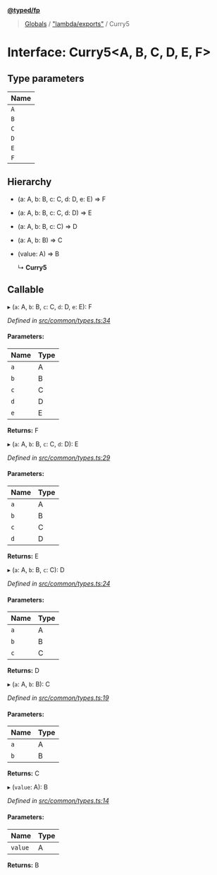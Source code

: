 **[@typed/fp](../README.md)**

> [Globals](../globals.md) / ["lambda/exports"](../modules/_lambda_exports_.md) / Curry5

# Interface: Curry5\<A, B, C, D, E, F>

## Type parameters

Name |
------ |
`A` |
`B` |
`C` |
`D` |
`E` |
`F` |

## Hierarchy

* (a: A, b: B, c: C, d: D, e: E) => F

* (a: A, b: B, c: C, d: D) => E

* (a: A, b: B, c: C) => D

* (a: A, b: B) => C

* (value: A) => B

  ↳ **Curry5**

## Callable

▸ (`a`: A, `b`: B, `c`: C, `d`: D, `e`: E): F

*Defined in [src/common/types.ts:34](https://github.com/TylorS/typed-fp/blob/559f273/src/common/types.ts#L34)*

#### Parameters:

Name | Type |
------ | ------ |
`a` | A |
`b` | B |
`c` | C |
`d` | D |
`e` | E |

**Returns:** F

▸ (`a`: A, `b`: B, `c`: C, `d`: D): E

*Defined in [src/common/types.ts:29](https://github.com/TylorS/typed-fp/blob/559f273/src/common/types.ts#L29)*

#### Parameters:

Name | Type |
------ | ------ |
`a` | A |
`b` | B |
`c` | C |
`d` | D |

**Returns:** E

▸ (`a`: A, `b`: B, `c`: C): D

*Defined in [src/common/types.ts:24](https://github.com/TylorS/typed-fp/blob/559f273/src/common/types.ts#L24)*

#### Parameters:

Name | Type |
------ | ------ |
`a` | A |
`b` | B |
`c` | C |

**Returns:** D

▸ (`a`: A, `b`: B): C

*Defined in [src/common/types.ts:19](https://github.com/TylorS/typed-fp/blob/559f273/src/common/types.ts#L19)*

#### Parameters:

Name | Type |
------ | ------ |
`a` | A |
`b` | B |

**Returns:** C

▸ (`value`: A): B

*Defined in [src/common/types.ts:14](https://github.com/TylorS/typed-fp/blob/559f273/src/common/types.ts#L14)*

#### Parameters:

Name | Type |
------ | ------ |
`value` | A |

**Returns:** B
